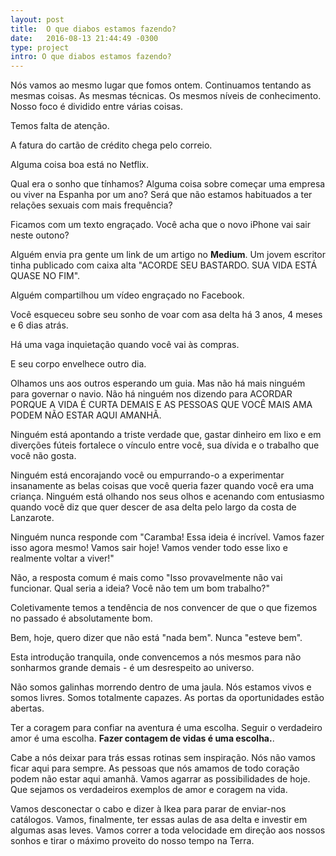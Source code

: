 ```yaml
---
layout: post
title:  O que diabos estamos fazendo?
date:   2016-08-13 21:44:49 -0300
type: project
intro: O que diabos estamos fazendo?
---
```


Nós vamos ao mesmo lugar que fomos ontem. Continuamos tentando as mesmas coisas. As mesmas técnicas. Os mesmos níveis de conhecimento. Nosso foco é dividido entre várias coisas.

Temos falta de atenção.

A fatura do cartão de crédito chega pelo correio.

Alguma coisa boa está no Netflix.

Qual era o sonho que tínhamos? Alguma coisa sobre começar uma empresa ou viver na Espanha por um ano? Será que não estamos habituados a ter relações sexuais com mais frequência?

Ficamos com um texto engraçado. Você acha que o novo iPhone vai sair neste outono?

Alguém envia pra gente um link de um artigo no **Medium**. Um jovem escritor tinha publicado com caixa alta "ACORDE SEU BASTARDO. SUA VIDA ESTÁ QUASE NO FIM". 

Alguém compartilhou um vídeo engraçado no Facebook.

Você esqueceu sobre seu sonho de voar com asa delta há 3 anos, 4 meses e 6 dias atrás.

Há uma vaga inquietação quando você vai às compras.

E seu corpo envelhece outro dia.

Olhamos uns aos outros esperando um guia. Mas não há mais ninguém para governar o navio.
Não há ninguém nos dizendo para ACORDAR PORQUE A VIDA É CURTA DEMAIS E AS PESSOAS QUE VOCÊ MAIS AMA PODEM NÃO ESTAR AQUI AMANHÃ.

Ninguém está apontando a triste verdade que, gastar dinheiro em lixo e em diverções fúteis fortalece o vínculo entre você, sua dívida e o trabalho que você não gosta.

Ninguém está encorajando você ou empurrando-o a experimentar insanamente as belas coisas que você queria fazer quando você era uma criança. Ninguém está olhando nos seus olhos e acenando com entusiasmo quando você diz que quer descer de asa delta pelo largo da costa de Lanzarote.

Ninguém nunca responde com "Caramba! Essa ideia é incrível. Vamos fazer isso agora mesmo! Vamos sair hoje! Vamos vender todo esse lixo e realmente voltar a viver!"

Não, a resposta comum é mais como "Isso provavelmente não vai funcionar. Qual seria a ideia? Você não tem um bom trabalho?"

Coletivamente temos a tendência de nos convencer de que o que fizemos no passado é absolutamente bom.

Bem, hoje, quero dizer que não está "nada bem". Nunca "esteve bem".

Esta introdução tranquila, onde convencemos a nós mesmos para não sonharmos grande demais - é um desrespeito ao universo.

Não somos galinhas morrendo dentro de uma jaula. Nós estamos vivos e somos livres. Somos totalmente capazes. As portas da oportunidades estão abertas.

Ter a coragem para confiar na aventura é uma escolha. Seguir o verdadeiro amor é uma escolha. **Fazer contagem de vidas é uma escolha.**.

Cabe a nós deixar para trás essas rotinas sem inspiração. Nós não vamos ficar aqui para sempre. As pessoas que nós amamos de todo coração podem não estar aqui amanhã. Vamos agarrar as possibilidades de hoje. Que sejamos os verdadeiros exemplos de amor e coragem na vida.

Vamos desconectar o cabo e dizer à Ikea para parar de enviar-nos catálogos. Vamos, finalmente, ter essas aulas de asa delta e investir em algumas asas leves. Vamos correr a toda velocidade em direção aos nossos sonhos e tirar o máximo proveito do nosso tempo na Terra.